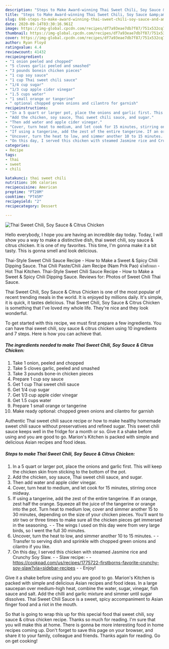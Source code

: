 ```yaml
---
description: "Steps to Make Award-winning Thai Sweet Chili, Soy Sauce &amp;amp; Citrus Chicken"
title: "Steps to Make Award-winning Thai Sweet Chili, Soy Sauce &amp;amp; Citrus Chicken"
slug: 698-steps-to-make-award-winning-thai-sweet-chili-soy-sauce-and-amp-citrus-chicken
date: 2020-09-14T03:30:16.961Z
image: https://img-global.cpcdn.com/recipes/df7a93eae7db7f87/751x532cq70/thai-sweet-chili-soy-sauce-citrus-chicken-recipe-main-photo.jpg
thumbnail: https://img-global.cpcdn.com/recipes/df7a93eae7db7f87/751x532cq70/thai-sweet-chili-soy-sauce-citrus-chicken-recipe-main-photo.jpg
cover: https://img-global.cpcdn.com/recipes/df7a93eae7db7f87/751x532cq70/thai-sweet-chili-soy-sauce-citrus-chicken-recipe-main-photo.jpg
author: Ryan Floyd
ratingvalue: 4.4
reviewcount: 41432
recipeingredient:
- "1 onion peeled and chopped"
- "5 cloves garlic peeled and smashed"
- "3 pounds bonein chicken pieces"
- "1 cup soy sauce"
- "1 cup Thai sweet chili sauce"
- "1/4 cup sugar"
- "1/3 cup apple cider vinegar"
- "1.5 cups water"
- "1 small orange or tangerine"
- " optional chopped green onions and cilantro for garnish"
recipeinstructions:
- "In a 5 quart or larger pot, place the onions and garlic first. This will keep the chicken skin from sticking to the bottom of the pot."
- "Add the chicken, soy sauce, Thai sweet chili sauce, and sugar."
- "Then add water and apple cider vinegar."
- "Cover, turn heat to medium, and let cook for 15 minutes, stirring once midway."
- "If using a tangerine, add the zest of the entire tangerine. If an orange, zest half the orange. Squeeze all the juice of the tangerine or orange into the pot. Turn heat to medium low, cover and simmer another 15 to 30 minutes, depending on the size of your chicken pieces. You&#39;ll want to stir two or three times to make sure all the chicken pieces get immersed in the seasoning.  The wings I used on this day were from very large birds, so I went the full 30 minutes."
- "Uncover, turn the heat to low, and simmer another 10 to 15 minutes.  Transfer to serving dish and sprinkle with chopped green onions and cilantro if you like."
- "On this day, I served this chicken with steamed Jasmine rice and Crunchy Soy Slaw.  Slaw recipe:  https://cookpad.com/us/recipes/1775722-firstborns-favorite-crunchy-soy-slaw?via=sidebar-recipes  Enjoy!"
categories:
- Recipe
tags:
- thai
- sweet
- chili

katakunci: thai sweet chili 
nutrition: 106 calories
recipecuisine: American
preptime: "PT20M"
cooktime: "PT45M"
recipeyield: "2"
recipecategory: Dessert

---
```



![Thai Sweet Chili, Soy Sauce &amp; Citrus Chicken](https://img-global.cpcdn.com/recipes/df7a93eae7db7f87/751x532cq70/thai-sweet-chili-soy-sauce-citrus-chicken-recipe-main-photo.jpg)

Hello everybody, I hope you are having an incredible day today. Today, I will show you a way to make a distinctive dish, thai sweet chili, soy sauce &amp; citrus chicken. It is one of my favorites. This time, I'm gonna make it a bit tasty. This is gonna smell and look delicious.

Thai-Style Sweet Chili Sauce Recipe - How to Make a Sweet &amp; Spicy Chili Dipping Sauce. Thai Chili Paste/Chili Jam Recipe (Nam Prik Pao) นำ้พริกเผา - Hot Thai Kitchen. Thai-Style Sweet Chili Sauce Recipe - How to Make a Sweet &amp; Spicy Chili Dipping Sauce. Reviews for: Photos of Sweet Chili Thai Sauce.

Thai Sweet Chili, Soy Sauce &amp; Citrus Chicken is one of the most popular of recent trending meals in the world. It is enjoyed by millions daily. It's simple, it is quick, it tastes delicious. Thai Sweet Chili, Soy Sauce &amp; Citrus Chicken is something that I've loved my whole life. They're nice and they look wonderful.


To get started with this recipe, we must first prepare a few ingredients. You can have thai sweet chili, soy sauce &amp; citrus chicken using 10 ingredients and 7 steps. Here is how you can achieve that.

<!--inarticleads1-->

##### The ingredients needed to make Thai Sweet Chili, Soy Sauce &amp; Citrus Chicken:

1. Take 1 onion, peeled and chopped
1. Take 5 cloves garlic, peeled and smashed
1. Take 3 pounds bone-in chicken pieces
1. Prepare 1 cup soy sauce
1. Get 1 cup Thai sweet chili sauce
1. Get 1/4 cup sugar
1. Get 1/3 cup apple cider vinegar
1. Get 1.5 cups water
1. Prepare 1 small orange or tangerine
1. Make ready  optional: chopped green onions and cilantro for garnish


Authentic Thai sweet chili sauce recipe or how to make healthy homemade sweet chili sauce without preservatives and refined sugar. This sweet chili sauce keeps well in the fridge for a month or so. Give it a shake before using and you are good to go. Marion&#39;s Kitchen is packed with simple and delicious Asian recipes and food ideas. 

<!--inarticleads2-->

##### Steps to make Thai Sweet Chili, Soy Sauce &amp; Citrus Chicken:

1. In a 5 quart or larger pot, place the onions and garlic first. This will keep the chicken skin from sticking to the bottom of the pot.
1. Add the chicken, soy sauce, Thai sweet chili sauce, and sugar.
1. Then add water and apple cider vinegar.
1. Cover, turn heat to medium, and let cook for 15 minutes, stirring once midway.
1. If using a tangerine, add the zest of the entire tangerine. If an orange, zest half the orange. Squeeze all the juice of the tangerine or orange into the pot. Turn heat to medium low, cover and simmer another 15 to 30 minutes, depending on the size of your chicken pieces. You&#39;ll want to stir two or three times to make sure all the chicken pieces get immersed in the seasoning. -  - The wings I used on this day were from very large birds, so I went the full 30 minutes.
1. Uncover, turn the heat to low, and simmer another 10 to 15 minutes. -  - Transfer to serving dish and sprinkle with chopped green onions and cilantro if you like.
1. On this day, I served this chicken with steamed Jasmine rice and Crunchy Soy Slaw. -  - Slaw recipe: -  - https://cookpad.com/us/recipes/1775722-firstborns-favorite-crunchy-soy-slaw?via=sidebar-recipes -  - Enjoy!


Give it a shake before using and you are good to go. Marion&#39;s Kitchen is packed with simple and delicious Asian recipes and food ideas. In a large saucepan over medium-high heat, combine the water, sugar, vinegar, fish sauce and salt. Add the chilli and garlic mixture and simmer until sugar dissolves. Thai Sweet Chili Sauce is a sweet, spicy accompaniment to Asian finger food and a riot in the mouth. 

So that is going to wrap this up for this special food thai sweet chili, soy sauce &amp; citrus chicken recipe. Thanks so much for reading. I'm sure that you will make this at home. There is gonna be more interesting food in home recipes coming up. Don't forget to save this page on your browser, and share it to your family, colleague and friends. Thanks again for reading. Go on get cooking!

